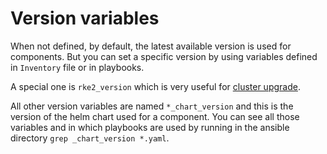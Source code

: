 # Version variables

When not defined, by default, the latest available version is used for components. 
But you can set a specific version by using variables defined in `Inventory` file or in playbooks.

A special one is `rke2_version` which is very useful for [cluster upgrade](upgrade-cluster.md).

All other version variables are named `*_chart_version` and 
this is the version of the helm chart used for a component. 
You can see all those variables and in which playbooks are used by running in the ansible directory
`grep _chart_version *.yaml`. 


